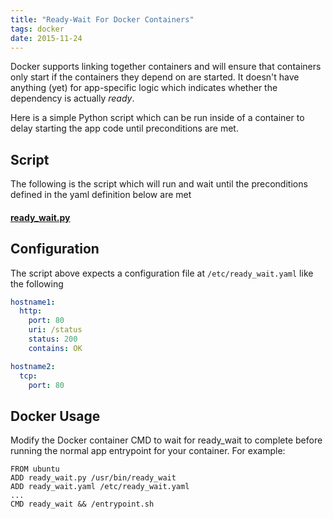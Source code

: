 ```yaml
---
title: "Ready-Wait For Docker Containers"
tags: docker
date: 2015-11-24
---
```


Docker supports linking together containers and will ensure that containers only start if the containers they depend on are started. It doesn't have
anything (yet) for app-specific logic which indicates whether the dependency is actually *ready*.

Here is a simple Python script which can be run inside of a container to delay starting the app code until preconditions are met.

## Script

The following is the script which will run and wait until the preconditions defined in the yaml definition below are met

#### [ready_wait.py](https://github.com/idlerun/ready-wait/blob/master/ready_wait.py)

## Configuration

The script above expects a configuration file at `/etc/ready_wait.yaml` like the following

```yaml
hostname1:
  http:
    port: 80
    uri: /status
    status: 200
    contains: OK

hostname2:
  tcp:
    port: 80
```

## Docker Usage

Modify the Docker container CMD to wait for ready_wait to complete before running the normal app entrypoint for your container. For example:

```text
FROM ubuntu
ADD ready_wait.py /usr/bin/ready_wait
ADD ready_wait.yaml /etc/ready_wait.yaml
...
CMD ready_wait && /entrypoint.sh
```

